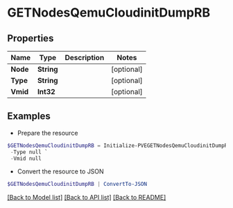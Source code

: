 # GETNodesQemuCloudinitDumpRB
## Properties

Name | Type | Description | Notes
------------ | ------------- | ------------- | -------------
**Node** | **String** |  | [optional] 
**Type** | **String** |  | [optional] 
**Vmid** | **Int32** |  | [optional] 

## Examples

- Prepare the resource
```powershell
$GETNodesQemuCloudinitDumpRB = Initialize-PVEGETNodesQemuCloudinitDumpRB  -Node null `
 -Type null `
 -Vmid null
```

- Convert the resource to JSON
```powershell
$GETNodesQemuCloudinitDumpRB | ConvertTo-JSON
```

[[Back to Model list]](../README.md#documentation-for-models) [[Back to API list]](../README.md#documentation-for-api-endpoints) [[Back to README]](../README.md)


